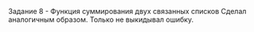 Задание 8 - Функция суммирования двух связанных списков
Сделал аналогичным образом. Только не выкидывал ошибку.

